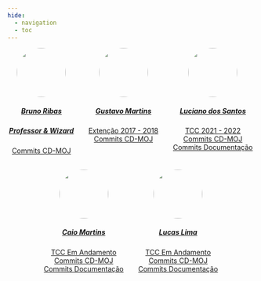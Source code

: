 ```yaml
---
hide:
  - navigation
  - toc
---
```


<center>

<div style="display: flex; flex-direction: row; gap: 30px; flex-wrap: wrap; justify-content: center;" >
    <div>
        <a href="https://github.com/bcribas">
                <img style="border-radius: 50%;" src="https://github.com/bcribas.png" width="100px;"/>
                <h5>Bruno Ribas</h5>
        </a>
        <a href='https://brunoribas.com.br/'> <h5>Professor & Wizard</h5></a>
        <a href="https://github.com/cd-moj/cdmoj/commits?author=bcribas">Commits CD-MOJ</a>
    </div>
    <div>
        <a href="https://github.com/Gustavooguto">
                <img style="border-radius: 50%;" src="https://github.com/Gustavooguto.png" width="100px;"/>
                <h5>Gustavo Martins</h5>
        </a>
        <div style="display: flex; flex-direction: column">
            <a href="/cd-moj.docs/steps/projetos/extGustavo/" class="image fit">Extenção 2017 - 2018</a>
            <a href="https://github.com/cd-moj/cdmoj/commits?author=Gustavooguto">Commits CD-MOJ</a>
        </div>
    </div>
    <div>
        <a href="https://github.com/lucianosz7">
                <img style="border-radius: 50%;" src="https://github.com/lucianosz7.png" width="100px;"/>
                <h5>Luciano dos Santos</h5>
        </a>
        <div style="display: flex; flex-direction: column">
            <a href="/cd-moj.docs/steps/projetos/tccLuciano/" class="image fit">TCC 2021 - 2022</a>
            <a href="https://github.com/cd-moj/cdmoj/commits?author=lucianosz7">Commits CD-MOJ</a>
            <a href="https://github.com/cd-moj/cd-moj.docs/commits?author=lucianosz7"> Commits Documentação</a>
        </div>
    </div>
    <div>
        <a href="https://github.com/linktocaio">
                <img style="border-radius: 50%;" src="https://github.com/linktocaio.png" width="100px;"/>
                <h5>Caio Martins</h5>
        </a>
        <div style="display: flex; flex-direction: column">
            <a href="" class="image fit">TCC Em Andamento</a>
            <a href="https://github.com/cd-moj/cdmoj/commits?author=linktocaio">Commits CD-MOJ</a>
            <a href="https://github.com/cd-moj/cd-moj.docs/commits?author=linktocaio"> Commits Documentação</a>
        </div>
    </div>
    <div>
        <a href="https://github.com/mibasFerraz">
                <img style="border-radius: 50%;" src="https://github.com/mibasFerraz.png" width="100px;"/>
                <h5>Lucas Lima</h5>
        </a>
        <div style="display: flex; flex-direction: column">
            <a href="" class="image fit">TCC Em Andamento</a>
            <a href="https://github.com/cd-moj/cdmoj/commits?author=mibasFerraz">Commits CD-MOJ</a>
            <a href="https://github.com/cd-moj/cd-moj.docs/commits?author=mibasFerraz"> Commits Documentação</a>
        </div>
    </div>
</div>
    
</center>